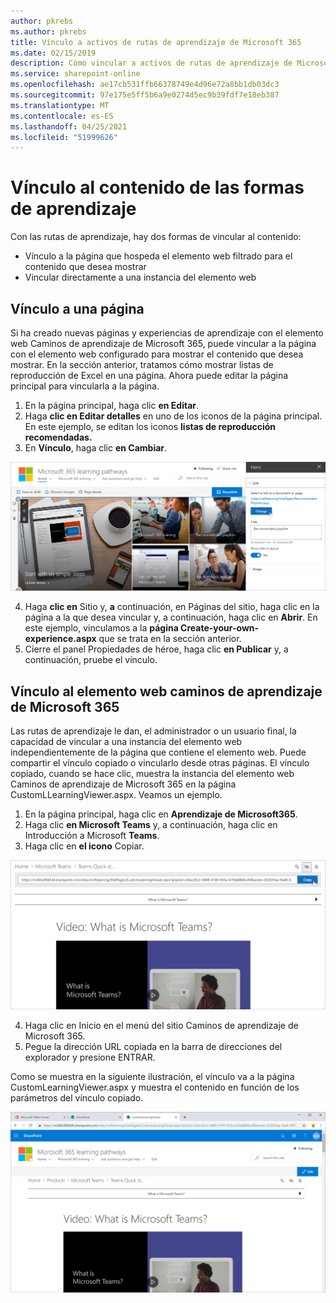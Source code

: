 ```yaml
---
author: pkrebs
ms.author: pkrebs
title: Vínculo a activos de rutas de aprendizaje de Microsoft 365
ms.date: 02/15/2019
description: Cómo vincular a activos de rutas de aprendizaje de Microsoft 365
ms.service: sharepoint-online
ms.openlocfilehash: ae17cb531ffb66378749e4d96e72a8bb1db03dc3
ms.sourcegitcommit: 97e175e5ff5b6a9e0274d5ec9b39fdf7e18eb387
ms.translationtype: MT
ms.contentlocale: es-ES
ms.lasthandoff: 04/25/2021
ms.locfileid: "51999626"
---
```

# <a name="link-to-learning-pathways-content"></a>Vínculo al contenido de las formas de aprendizaje

Con las rutas de aprendizaje, hay dos formas de vincular al contenido:

- Vínculo a la página que hospeda el elemento web filtrado para el contenido que desea mostrar 
- Vincular directamente a una instancia del elemento web

## <a name="link-to-a-page"></a>Vínculo a una página

Si ha creado nuevas páginas y experiencias de aprendizaje con el elemento web Caminos de aprendizaje de Microsoft 365, puede vincular a la página con el elemento web configurado para mostrar el contenido que desea mostrar. En la sección anterior, tratamos cómo mostrar listas de reproducción de Excel en una página. Ahora puede editar la página principal para vincularla a la página. 

1. En la página principal, haga clic **en Editar**.
2. Haga **clic en Editar detalles** en uno de los iconos de la página principal. En este ejemplo, se editan los iconos **listas de reproducción recomendadas.**
3. En **Vínculo**, haga clic **en Cambiar**.

![cg-linktopage.png](media/cg-linktopage.png)

4. Haga **clic en** Sitio y, **a** continuación, en Páginas del sitio, haga clic en la página a la que desea vincular y, a continuación, haga clic en **Abrir**. En este ejemplo, vinculamos a la **página Create-your-own-experience.aspx** que se trata en la sección anterior.
5. Cierre el panel Propiedades de héroe, haga clic **en Publicar** y, a continuación, pruebe el vínculo. 

## <a name="link-to-the-microsoft-365-learning-pathways-web-part"></a>Vínculo al elemento web caminos de aprendizaje de Microsoft 365
Las rutas de aprendizaje le dan, el administrador o un usuario final, la capacidad de vincular a una instancia del elemento web independientemente de la página que contiene el elemento web. Puede compartir el vínculo copiado o vincularlo desde otras páginas. El vínculo copiado, cuando se hace clic, muestra la instancia del elemento web Caminos de aprendizaje de Microsoft 365 en la página CustomLLearningViewer.aspx. Veamos un ejemplo. 

1. En la página principal, haga clic en **Aprendizaje de Microsoft365**.
2. Haga clic **en Microsoft Teams** y, a continuación, haga clic en Introducción a Microsoft **Teams**.
3. Haga clic en **el icono** Copiar.

![cg-linktowebpart.png](media/cg-linktowebpart.png)

4. Haga clic en Inicio en el menú del sitio Caminos de aprendizaje de Microsoft 365.
5. Pegue la dirección URL copiada en la barra de direcciones del explorador y presione ENTRAR. 

Como se muestra en la siguiente ilustración, el vínculo va a la página CustomLearningViewer.aspx y muestra el contenido en función de los parámetros del vínculo copiado. 

![cg-linktowebpartviewer.png](media/cg-linktowebpartviewer.png)


